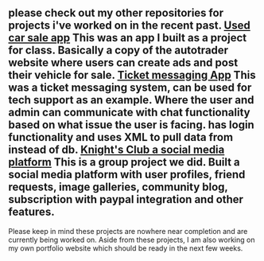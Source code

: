 please check out my other repositories for projects i've worked on in the recent past.
[Used car sale app](https://github.com/m-baqir/UsedCarApp)
This was an app I built as a project for class. Basically a copy of the autotrader website where users can create ads and post their vehicle for sale.
[Ticket messaging App](https://github.com/m-baqir/TicketMessagingApp)
This was a ticket messaging system, can be used for tech support as an example. Where the  user and admin can communicate with chat functionality based on what issue the user is facing. has login functionality and uses XML to pull data from instead of db.
[Knight's Club a social media platform](https://github.com/m-baqir/Knights-Club) 
This is a group project we did. Built a social media platform with user profiles, friend requests, image galleries, community blog, subscription with paypal integration and other features.
---
Please keep in mind these projects are nowhere near completion and are currently being worked on. Aside from these projects, I am also working on my own portfolio website which should be ready in the next few weeks. 